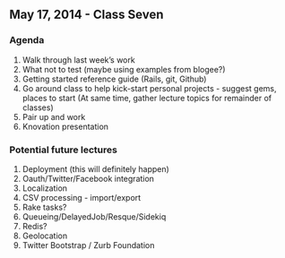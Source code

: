 ## May 17, 2014 - Class Seven

### Agenda
1. Walk through last week’s work
2. What not to test (maybe using examples from blogee?)
3. Getting started reference guide (Rails, git, Github)
4. Go around class to help kick-start personal projects - suggest gems, places to start (At same time, gather lecture topics for remainder of classes)
5. Pair up and work
6. Knovation presentation

### Potential future lectures
1. Deployment (this will definitely happen)
2. Oauth/Twitter/Facebook integration
3. Localization
4. CSV processing - import/export
5. Rake tasks?
6. Queueing/DelayedJob/Resque/Sidekiq
7. Redis?
8. Geolocation
9. Twitter Bootstrap / Zurb Foundation
